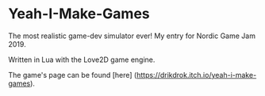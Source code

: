 # Yeah-I-Make-Games
The most realistic game-dev simulator ever! My entry for Nordic Game Jam 2019.

Written in Lua with the Love2D game engine.

The game's page can be found [here] (https://drikdrok.itch.io/yeah-i-make-games).
